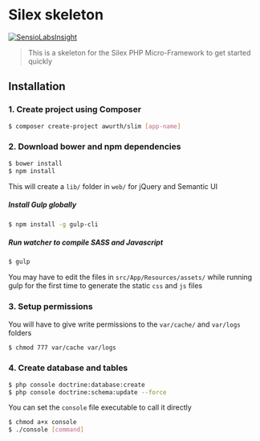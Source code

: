 # Silex skeleton

[![SensioLabsInsight](https://insight.sensiolabs.com/projects/ace47319-1c62-4a1b-a0d4-1274e6a6d887/mini.png)](https://insight.sensiolabs.com/projects/ace47319-1c62-4a1b-a0d4-1274e6a6d887)

> This is a skeleton for the Silex PHP Micro-Framework to get started quickly

## Installation
### 1. Create project using Composer
``` bash
$ composer create-project awurth/slim [app-name]
```

### 2. Download bower and npm dependencies
``` bash
$ bower install
$ npm install
```
This will create a `lib/` folder in `web/` for jQuery and Semantic UI

##### Install Gulp globally
``` bash
$ npm install -g gulp-cli
```

##### Run watcher to compile SASS and Javascript
``` bash
$ gulp
```
You may have to edit the files in `src/App/Resources/assets/` while running gulp for the first time to generate the static `css` and `js` files

### 3. Setup permissions
You will have to give write permissions to the `var/cache/` and `var/logs` folders
``` bash
$ chmod 777 var/cache var/logs
```

### 4. Create database and tables
``` bash
$ php console doctrine:database:create
$ php console doctrine:schema:update --force
```

You can set the `console` file executable to call it directly
``` bash
$ chmod a+x console
$ ./console [command]
```
